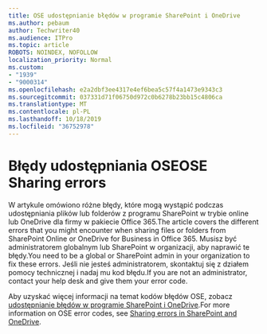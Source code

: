 ```yaml
---
title: OSE udostępnianie błędów w programie SharePoint i OneDrive
ms.author: pebaum
author: Techwriter40
ms.audience: ITPro
ms.topic: article
ROBOTS: NOINDEX, NOFOLLOW
localization_priority: Normal
ms.custom:
- "1939"
- "9000314"
ms.openlocfilehash: e2a2dbf3ee4317e4ef6bea5c57f4a1473e9343c3
ms.sourcegitcommit: 037331d71f06750d972c0b6278b23bb15c4806ca
ms.translationtype: MT
ms.contentlocale: pl-PL
ms.lasthandoff: 10/18/2019
ms.locfileid: "36752978"
---
```

# <a name="ose-sharing-errors"></a><span data-ttu-id="b23a6-102">Błędy udostępniania OSE</span><span class="sxs-lookup"><span data-stu-id="b23a6-102">OSE Sharing errors</span></span>

<span data-ttu-id="b23a6-103">W artykule omówiono różne błędy, które mogą wystąpić podczas udostępniania plików lub folderów z programu SharePoint w trybie online lub OneDrive dla firmy w pakiecie Office 365.</span><span class="sxs-lookup"><span data-stu-id="b23a6-103">The article covers the different errors that you might encounter when sharing files or folders from SharePoint Online or OneDrive for Business in Office 365.</span></span> <span data-ttu-id="b23a6-104">Musisz być administratorem globalnym lub SharePoint w organizacji, aby naprawić te błędy.</span><span class="sxs-lookup"><span data-stu-id="b23a6-104">You need to be a global or SharePoint admin in your organization to fix these errors.</span></span> <span data-ttu-id="b23a6-105">Jeśli nie jesteś administratorem, skontaktuj się z działem pomocy technicznej i nadaj mu kod błędu.</span><span class="sxs-lookup"><span data-stu-id="b23a6-105">If you are not an administrator, contact your help desk and give them your error code.</span></span>

<span data-ttu-id="b23a6-106">Aby uzyskać więcej informacji na temat kodów błędów OSE, zobacz [udostępnianie błędów w programie SharePoint i OneDrive](https://docs.microsoft.com/sharepoint/sharepoint-onedrive-error-message).</span><span class="sxs-lookup"><span data-stu-id="b23a6-106">For more information on OSE error codes, see [Sharing errors in SharePoint and OneDrive](https://docs.microsoft.com/sharepoint/sharepoint-onedrive-error-message).</span></span>
